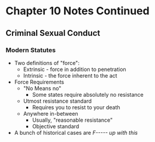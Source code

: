 # Chapter 10 Notes Continued

## Criminal Sexual Conduct

### Modern Statutes

- Two definitions of "force":
	- Extrinsic - force in addition to penetration
	- Intrinsic - the force inherent to the act
- Force Requirements
	- "No Means no"
		- Some states require absolutely no resistance
	- Utmost resistance standard
		- Requires you to resist to your death
	- Anywhere in-between
		- Usually, "reasonable resistance"
		- Objective standard
- A bunch of historical cases are *F----- up with this*
